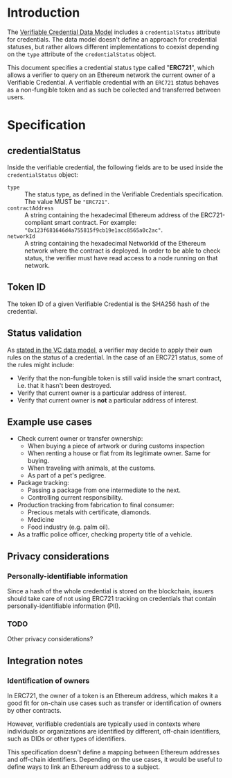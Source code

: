 # Introduction
The [Verifiable Credential Data Model](https://www.w3.org/TR/vc-data-model/) includes a `credentialStatus` attribute for credentials. The data model doesn't define an approach for credential statuses, but rather allows different implementations to coexist depending on the `type` attribute of the `credentialStatus` object.

This document specifies a credential status type called "**ERC721**", which allows a verifier to query on an Ethereum network the current owner of a Verifiable Credential. A verifiable credential with an `ERC721` status behaves as a non-fungible token and as such be collected and transferred between users.

# Specification

## credentialStatus

Inside the verifiable credential, the following fields are to be used inside the `credentialStatus` object:

<dl>
  <dt><code>type</code></dt>
  <dd>The status type, as defined in the Verifiable Credentials specification. The value MUST be <code>"ERC721"</code>.</dd>

  <dt><code>contractAddress</code></dt>
  <dd>A string containing the hexadecimal Ethereum address of the ERC721-compliant smart contract. For example: <code>"0x123f681646d4a755815f9cb19e1acc8565a0c2ac"</code>.</dd>

  <dt><code>networkId</code></dt>
  <dd>A string containing the hexadecimal NetworkId of the Ethereum network where the contract is deployed. In order to be able to check status, the verifier must have read access to a node running on that network.</dd>
</dl>

## Token ID

The token ID of a given Verifiable Credential is the SHA256 hash of the credential.

## Status validation

As [stated in the VC data model](https://w3c.github.io/vc-data-model/#status-0), a verifier may decide to apply their own rules on the status of a credential. In the case of an ERC721 status, some of the rules might include:
- Verify that the non-fungible token is still valid inside the smart contract, i.e. that it hasn't been destroyed.
- Verify that current owner is a particular address of interest.
- Verify that current owner is **not** a particular address of interest.

## Example use cases

- Check current owner or transfer ownership:
  - When buying a piece of artwork or during customs inspection
  - When renting a house or flat from its legitimate owner. Same for buying.
  - When traveling with animals, at the customs.
  - As part of a pet's pedigree.
- Package tracking:
  - Passing a package from one intermediate to the next.
  - Controlling current responsibility.
- Production tracking from fabrication to final consumer:
  - Precious metals with certificate, diamonds.
  - Medicine
  - Food industry (e.g. palm oil).
- As a traffic police officer, checking property title of a vehicle.

## Privacy considerations

### Personally-identifiable information
Since a hash of the whole credential is stored on the blockchain, issuers should take care of not using ERC721 tracking on credentials that contain personally-identifiable information (PII).

### TODO
Other privacy considerations?

## Integration notes

### Identification of owners
In ERC721, the owner of a token is an Ethereum address, which makes it a good fit for on-chain use cases such as transfer or identification of owners by other contracts.

However, verifiable credentials are typically used in contexts where individuals or organizations are identified by different, off-chain identifiers, such as DIDs or other types of identifiers.

This specification doesn't define a mapping between Ethereum addresses and off-chain identifiers. Depending on the use cases, it would be useful to define ways to link an Ethereum address to a subject.
